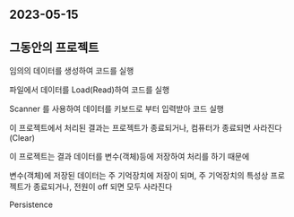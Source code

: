## 2023-05-15

## 그동안의 프로젝트

임의의 데이터를 생성하여 코드를 실행

파일에서 데이터를 Load(Read)하여 코드를 실행

Scanner 를 사용하여 데이터를 키보드로 부터 입력받아 코드 실행

이 프로젝트에서 처리된 결과는 프로젝트가 종료되거나, 컴퓨터가 종료되면 사라진다(Clear)

이 프로젝트는 결과 데이터를 변수(객체)등에 저장하여 처리를 하기 때문에

변수(객체)에 저장된 데이터는 주 기억장치에 저장이 되며, 주 기억장치의 특성상 프로젝트가 종료되거나, 전원이 off 되면 모두 사라진다

Persistence